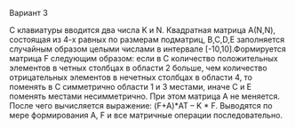 Вариант 3

С клавиатуры вводится два числа K и N. Квадратная матрица А(N,N), состоящая из 4-х равных по размерам подматриц, B,C,D,E заполняется случайным образом целыми числами в интервале [-10,10].Формируется матрица F следующим образом: если в С количество положительных элементов в четных столбцах в области 2 больше, чем количество отрицательных  элементов в нечетных столбцах в области 4, то поменять в С симметрично области 1 и 3 местами, иначе С и Е поменять местами несимметрично. При этом матрица А не меняется. После чего вычисляется выражение: (F+A)*AT – K * F. Выводятся по мере формирования А, F и все матричные операции последовательно.
